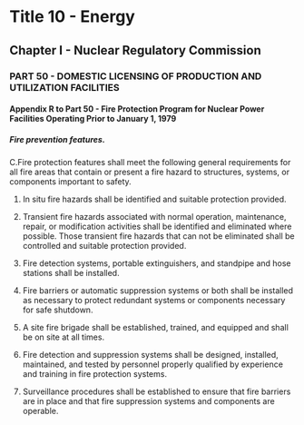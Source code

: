 
# Title 10 - Energy
## Chapter I - Nuclear Regulatory Commission
### PART 50 - DOMESTIC LICENSING OF PRODUCTION AND UTILIZATION FACILITIES
#### Appendix R to Part 50 - Fire Protection Program for Nuclear Power Facilities Operating Prior to January 1, 1979
##### Fire prevention features.

C.Fire protection features shall meet the following general requirements for all fire areas that contain or present a fire hazard to structures, systems, or components important to safety.

1. In situ fire hazards shall be identified and suitable protection provided.

2. Transient fire hazards associated with normal operation, maintenance, repair, or modification activities shall be identified and eliminated where possible. Those transient fire hazards that can not be eliminated shall be controlled and suitable protection provided.

3. Fire detection systems, portable extinguishers, and standpipe and hose stations shall be installed.

4. Fire barriers or automatic suppression systems or both shall be installed as necessary to protect redundant systems or components necessary for safe shutdown.

5. A site fire brigade shall be established, trained, and equipped and shall be on site at all times.

6. Fire detection and suppression systems shall be designed, installed, maintained, and tested by personnel properly qualified by experience and training in fire protection systems.

7. Surveillance procedures shall be established to ensure that fire barriers are in place and that fire suppression systems and components are operable.
